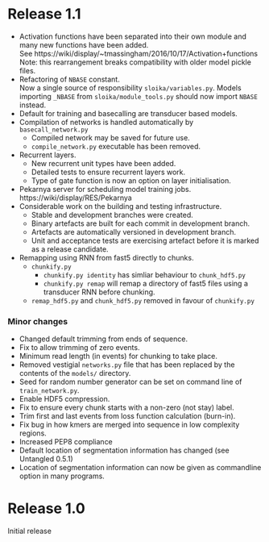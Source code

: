 Release 1.1
===========

* Activation functions have been separated into their own module and many new functions have been added.  
    See https://wiki/display/~tmassingham/2016/10/17/Activation+functions
    Note: this rearrangement breaks compatibility with older model pickle files.
* Refactoring of `NBASE` constant.  
    Now a single source of responsibility `sloika/variables.py`.
    Models importing `_NBASE` from `sloika/module_tools.py` should now import `NBASE` instead.
* Default for training and basecalling are transducer based models.
* Compilation of networks is handled automatically by `basecall_network.py`
  * Compiled network may be saved for future use.
  * `compile_network.py` executable has been removed.
* Recurrent layers.
  * New recurrent unit types have been added.
  * Detailed tests to ensure recurrent layers work.
  * Type of gate function is now an option on layer initialisation.
* Pekarnya server for scheduling model training jobs.  
    https://wiki/display/RES/Pekarnya
* Considerable work on the building and testing infrastructure.
  * Stable and development branches were created.
  * Binary artefacts are built for each commit in development branch.
  * Artefacts are automatically versioned in development branch.
  * Unit and acceptance tests are exercising artefact before it is marked as a release candidate.
* Remapping using RNN from fast5 directly to chunks.  
  * `chunkify.py`
    * `chunkify.py identity` has simliar behaviour to `chunk_hdf5.py`
    * `chunkify.py remap` will remap a directory of fast5 files using a transducer RNN before chunking.
  * `remap_hdf5.py` and `chunk_hdf5.py` removed in favour of `chunkify.py`

### Minor changes

* Changed default trimming from ends of sequence.
* Fix to allow trimming of zero events.
* Minimum read length (in events) for chunking to take place.
* Removed vestigial `networks.py` file that has been replaced by the contents of the `models/` directory.
* Seed for random number generator can be set on command line of `train_network.py`.
* Enable HDF5 compression.
* Fix to ensure every chunk starts with a non-zero (not stay) label.
* Trim first and last events from loss function calculation (burn-in).
* Fix bug in how kmers are merged into sequence in low complexity regions.
* Increased PEP8 compliance
* Default location of segmentation information has changed (see Untangled 0.5.1)
* Location of segmentation information can now be given as commandline option in many programs.


Release 1.0
===========
Initial release
